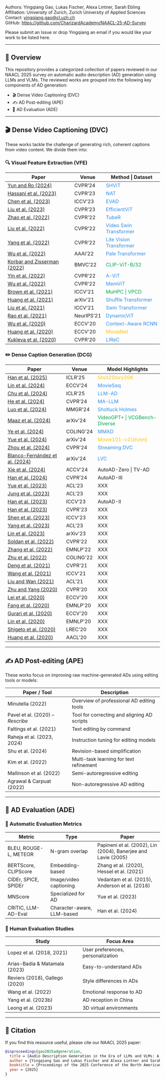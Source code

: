 Authors: Yingqiang Gao, Lukas Fischer, Alexa Lintner, Sarah Ebling 
Affiliation: University of Zurich, Zurich University of Applied Sciences
Contact: yingqiang.gao@cl.uzh.ch  
GitHub: https://github.com/CharizardAcademy/NAACL-25-AD-Survey

Please submit an Issue or drop Yingqiang an email if you would like your work to be listed here.  

---

## 🧠 Overview
This repository provides a categorized collection of papers reviewed in our NAACL 2025 survey on automatic audio description (AD) generation using LLMs and VLMs. The reviewed works are grouped into the following key components of AD generation:

- 🎬 Dense Video Captioning (DVC)
- ✍️ AD Post-editing (APE)
- 🧪 AD Evaluation (ADE)

---

## 🎬 Dense Video Captioning (DVC)

These works tackle the challenge of generating rich, coherent captions from video content. We divide them into:

### 🔍 Visual Feature Extraction (VFE)
| Paper | Venue | Method \| Dataset |
|-------|-------|------------------|
| [Yun and Ro (2024)](https://openaccess.thecvf.com/content/CVPR2024/papers/Yun_SHViT_Single-Head_Vision_Transformer_with_Memory_Efficient_Macro_Design_CVPR_2024_paper.pdf) | CVPR’24 | <span style="color:rgb(19%, 55%, 91%)">SHViT</span>
| [Hassani et al. (2023)](https://openaccess.thecvf.com/content/CVPR2023/papers/Hassani_Neighborhood_Attention_Transformer_CVPR_2023_paper.pdf) | CVPR’23 | <span style="color:rgb(19%, 55%, 91%)">NAT</span> |
| [Chen et al. (2023)](https://openaccess.thecvf.com/content/ICCV2023/papers/Chen_Efficient_Video_Action_Detection_with_Token_Dropout_and_Context_Refinement_ICCV_2023_paper.pdf) | ICCV’23 | <span style="color:rgb(19%, 55%, 91%)">EVAD</span> |
| [Liu et al. (2023)](https://openaccess.thecvf.com/content/CVPR2023/papers/Liu_EfficientViT_Memory_Efficient_Vision_Transformer_With_Cascaded_Group_Attention_CVPR_2023_paper.pdf) | CVPR’23 |  <span style="color:rgb(19%, 55%, 91%)">EfficientViT</span> |
|[Zhao et al. (2022)](https://openaccess.thecvf.com/content/CVPR2022/papers/Zhao_TubeR_Tubelet_Transformer_for_Video_Action_Detection_CVPR_2022_paper.pdf) | CVPR'22 |  <span style="color:rgb(19%, 55%, 91%)">TubeR</span> |
| [Liu et al. (2022)](https://openaccess.thecvf.com/content/CVPR2022/papers/Liu_Video_Swin_Transformer_CVPR_2022_paper.pdf) | CVPR'22 | <span style="color:rgb(19%, 55%, 91%)">Video Swin Transformer</span> |
| [Yang et al. (2022)](https://openaccess.thecvf.com/content/CVPR2022/papers/Yang_Lite_Vision_Transformer_With_Enhanced_Self-Attention_CVPR_2022_paper.pdf) | CVPR'22 |  <span style="color:rgb(19%, 55%, 91%)">Lite Vision Transformer</span> | 
| [Wu et al. (2022)](https://cdn.aaai.org/ojs/20176/20176-13-24189-1-2-20220628.pdf) | AAAI’22 | <span style="color:rgb(19%, 55%, 91%)">Pale Transformer</span> | 
| [Korbar and Zisserman (2022)](https://bmvc2022.mpi-inf.mpg.de/0639.pdf) | BMVC’22 | <span style="color:rgb(0%, 65%, 31%)">CLIP-ViT-B/32</span> |
| [Yin et al. (2022)](https://openaccess.thecvf.com/content/CVPR2022/papers/Yin_A-ViT_Adaptive_Tokens_for_Efficient_Vision_Transformer_CVPR_2022_paper.pdf) | CVPR'22 | <span style="color:rgb(19%, 55%, 91%)">A-ViT</span> |
| [Wu et al. (2022)](https://openaccess.thecvf.com/content/CVPR2022/papers/Wu_MeMViT_Memory-Augmented_Multiscale_Vision_Transformer_for_Efficient_Long-Term_Video_Recognition_CVPR_2022_paper.pdf)| CVPR'22 | <span style="color:rgb(19%, 55%, 91%)">MemViT</span>|
| [Brown et al. (2021)](https://openaccess.thecvf.com/content/ICCV2021W/CVEU/papers/Brown_Face_Body_Voice_Video_Person-Clustering_With_Multiple_Modalities_ICCVW_2021_paper.pdf) | ICCV'21 | <span style="color:rgb(0%, 65%, 31%)">MuHPC \| VPCD</span> |
| [Huang et al. (2021)](https://arxiv.org/pdf/2106.03650) | arXiv'21 | <span style="color:rgb(19%, 55%, 91%)">Shuffle Transformer</span> |
| [Liu et al. (2021)](https://openaccess.thecvf.com/content/ICCV2021/papers/Liu_Swin_Transformer_Hierarchical_Vision_Transformer_Using_Shifted_Windows_ICCV_2021_paper.pdf) | ICCV'21 | <span style="color:rgb(19%, 55%, 91%)">Swin Transformer</span> |
| [Rao et al. (2021)](https://papers.neurips.cc/paper_files/paper/2021/file/747d3443e319a22747fbb873e8b2f9f2-Paper.pdf) | NeurIPS’21 | <span style="color:rgb(19%, 55%, 91%)">DynamicViT</span> |
| [Wu et al. (2020)](https://link.springer.com/chapter/10.1007/978-3-030-58595-2_27) | ECCV'20 | <span style="color:rgb(19%, 55%, 91%)">Context-Aware RCNN</span> |
| [Huang et al. (2020)](https://www.ecva.net/papers/eccv_2020/papers_ECCV/papers/123490681.pdf) | ECCV'20 | <span style="color:rgb(99%, 76%, 0%)">MovieNet</span> |
| [Kukleva et al. (2020)](https://openaccess.thecvf.com/content_CVPR_2020/papers/Kukleva_Learning_Interactions_and_Relationships_Between_Movie_Characters_CVPR_2020_paper.pdf) | CVPR'20 | <span style="color:rgb(19%, 55%, 91%)">LIReC</span> |

### ✏️ Dense Caption Generation (DCG)
| Paper | Venue | Model Highlights |
|-------|-------|------------------|
| [Han et al. (2025)](https://arxiv.org/pdf/2312.10300) | ICLR'25 |  <span style="color:rgb(99%, 76%, 0%)">Shot2Story20K</span> |
| [Lin et al. (2024)](https://www.ecva.net/papers/eccv_2024/papers_ECCV/papers/06601.pdf) | ECCV’24 | <span style="color:rgb(19%, 55%, 91%)">MovieSeq</span> |
| [Chu et al. (2024)](https://openreview.net/pdf?id=U42TkrEDzb) | ICLR'25 | <span style="color:rgb(19%, 55%, 91%)">LLM-AD</span> |
| [He et al. (2024)](https://openaccess.thecvf.com/content/CVPR2024/papers/He_MA-LMM_Memory-Augmented_Large_Multimodal_Model_for_Long-Term_Video_Understanding_CVPR_2024_paper.pdf) | CVPR’24 | <span style="color:rgb(19%, 55%, 91%)">MA-LLM</span> |
| [Luo et al. (2024)](https://dl.acm.org/doi/pdf/10.1145/3689091.3690086) | MMGR'24 | <span style="color:rgb(19%, 55%, 91%)">Shotluck Holmes</span> |
| [Maaz et al. (2024)](https://arxiv.org/abs/2406.09418) | arXiv'24 | <span style="color:rgb(0%, 65%, 31%)">VideoGPT+ \| VCGBench-Diverse</span> |
| [Ye et al. (2024)](https://aclanthology.org/2024.lrec-main.998.pdf) | COLING'24 | <span style="color:rgb(19%, 55%, 91%)">MMAD</span> |
| [Yue et al. (2024)](https://arxiv.org/pdf/2404.13370) | arXiv'24 | <span style="color:rgb(99%, 76%, 0%)">Movie101-v2(zh/en)</span> | 
| [Zhou et al. (2024)](https://openaccess.thecvf.com/content/CVPR2024/papers/Zhou_Streaming_Dense_Video_Captioning_CVPR_2024_paper.pdf) | CVPR'24 | <span style="color:rgb(19%, 55%, 91%)">Streaming DVC</span> |
| [Blanco-Fernández et al. (2024)](https://arxiv.org/pdf/2406.14206) | arXiv'24 | <span style="color:rgb(19%, 55%, 91%)">LVC</span> |
| [Xie et al. (2024)](https://openaccess.thecvf.com/content/ACCV2024/papers/Xie_AutoAD-Zero_A_Training-Free_Framework_for_Zero-Shot_Audio_Description_ACCV_2024_paper.pdf) | ACCV'24 | AutoAD-Zero \| TV-AD |
| [Han et al. (2024)](https://openaccess.thecvf.com/content/CVPR2024/papers/Han_AutoAD_III_The_Prequel_-_Back_to_the_Pixels_CVPR_2024_paper.pdf) | CVPR’24 | AutoAD-III | XXX |
| [Yue et al. (2023)](https://aclanthology.org/2023.acl-long.257.pdf)| ACL'23 | XXX |
| [Jung et al. (2023)](https://aclanthology.org/2023.findings-acl.543.pdf) | ACL'23 | XXX |
| [Han et al. (2023)](https://openaccess.thecvf.com/content/ICCV2023/papers/Han_AutoAD_II_The_Sequel_-_Who_When_and_What_in_ICCV_2023_paper.pdf) | ICCV’23 | AutoAD-II |
| [Han et al. (2023)](https://openaccess.thecvf.com/content/CVPR2023/papers/Han_AutoAD_Movie_Description_in_Context_CVPR_2023_paper.pdf) | CVPR'23 | XXX |
| [Shen et al. (2023)](https://openaccess.thecvf.com/content/ICCV2023/papers/Shen_Accurate_and_Fast_Compressed_Video_Captioning_ICCV_2023_paper.pdf)| ICCV'23 | XXX |
| [Yang et al. (2023)](https://aclanthology.org/2023.acl-long.664.pdf) | ACL'23 | XXX |
| [Lin et al. (2023)](https://arxiv.org/pdf/2310.19773) | arXiv'23 | XXX |
| [Soldan et al. (2022)](https://openaccess.thecvf.com/content/CVPR2022/papers/Soldan_MAD_A_Scalable_Dataset_for_Language_Grounding_in_Videos_From_CVPR_2022_paper.pdf) | CVPR'22 | XXX |
| [Zhang et al. (2022)](https://aclanthology.org/2022.findings-emnlp.135.pdf) | EMNLP'22 | XXX | 
| [Zhu et al. (2022)](https://aclanthology.org/2022.coling-1.498.pdf) | COLING'22 | XXX |  
| [Deng et al. (2021)](https://openaccess.thecvf.com/content/CVPR2021/papers/Deng_Sketch_Ground_and_Refine_Top-Down_Dense_Video_Captioning_CVPR_2021_paper.pdf) | CVPR'21 | XXX |
| [Wang et al. (2021)](https://openaccess.thecvf.com/content/ICCV2021/papers/Wang_End-to-End_Dense_Video_Captioning_With_Parallel_Decoding_ICCV_2021_paper.pdf) | ICCV'21 | XXX |
| [Liu and Wan (2021)](https://aclanthology.org/2021.acl-short.9.pdf) | ACL'21 | XXX |
| [Zhu and Yang (2020)](https://openaccess.thecvf.com/content_CVPR_2020/papers/Zhu_ActBERT_Learning_Global-Local_Video-Text_Representations_CVPR_2020_paper.pdf) | CVPR'20 | XXX |
| [Lei et al. (2020)](https://www.ecva.net/papers/eccv_2020/papers_ECCV/papers/123660443.pdf) | ECCV'20 | XXX |
| [Fang et al. (2020)](https://aclanthology.org/2020.emnlp-main.61.pdf) | EMNLP'20 | XXX |
| [Gurari et al. (2020)](https://www.ecva.net/papers/eccv_2020/papers_ECCV/papers/123620409.pdf) | ECCV'20 | XXX |
| [Lin et al. (2020)](https://aclanthology.org/2020.findings-emnlp.98.pdf) | EMNLP'20 | XXX |
| [Shigeto et al. (2020)](https://aclanthology.org/2020.lrec-1.574.pdf) | LREC'20 | XXX |
| [Huang et al. (2020)](https://aclanthology.org/2020.aacl-main.48.pdf) | AACL'20 | XXX |
---

## ✍️ AD Post-editing (APE)

These works focus on improving raw machine-generated ADs using editing tools or models:

| Paper / Tool | Description |
|--------------|-------------|
| Minutella (2022) | Overview of professional AD editing tools |
| Pavel et al. (2020) – *Rescribe* | Tool for correcting and aligning AD scripts |
| Faltings et al. (2021) | Text editing by command |
| Raheja et al. (2023, 2024) | Instruction tuning for editing models |
| Shu et al. (2024) | Revision-based simplification |
| Kim et al. (2022) | Multi-task learning for text refinement |
| Mallinson et al. (2022) | Semi-autoregressive editing |
| Agrawal & Carpuat (2022) | Non-autoregressive AD editing |

---

## 🧪 AD Evaluation (ADE)

### 🧮 Automatic Evaluation Metrics
| Metric | Type | Paper |
|--------|------|-------|
| BLEU, ROUGE-L, METEOR | N-gram overlap | Papineni et al. (2002), Lin (2004), Banerjee and Lavie (2005) |
| BERTScore, CLIPScore | Embedding-based | Zhang et al. (2020), Hessel et al. (2021) |
| CIDEr, SPICE, SPIDEr | Image/video captioning | Vedantam et al. (2015), Anderson et al. (2016) |
| MNScore | Specialized for AD | Yue et al. (2023) |
| CRITIC, LLM-AD-Eval | Character-aware, LLM-based | Han et al. (2024) |

### 👥 Human Evaluation Studies
| Study | Focus Area |
|-------|------------|
| Lopez et al. (2018, 2021) | User preferences, personalization |
| Arias-Badia & Matamala (2023) | Easy-to-understand ADs |
| Reviers (2018), Gallego (2020) | Style differences in ADs |
| Wang et al. (2022) | Emotional response to AD |
| Yang et al. (2023b) | AD reception in China |
| Leong et al. (2023) | 3D virtual environments |

---

## 📌 Citation

If you find this resource useful, please cite our NAACL 2025 paper:

```bibtex
@inproceedings{gao2025adgeneration,
  title = {Audio Description Generation in the Era of LLMs and VLMs: A Review of Transferable Generative AI Technologies},
  author = {Yingqiang Gao and Lukas Fischer and Alexa Lintner and Sarah Ebling},
  booktitle = {Proceedings of the 2025 Conference of the North American Chapter of the Association for Computational Linguistics: Findings},
  year = {2025}
}
